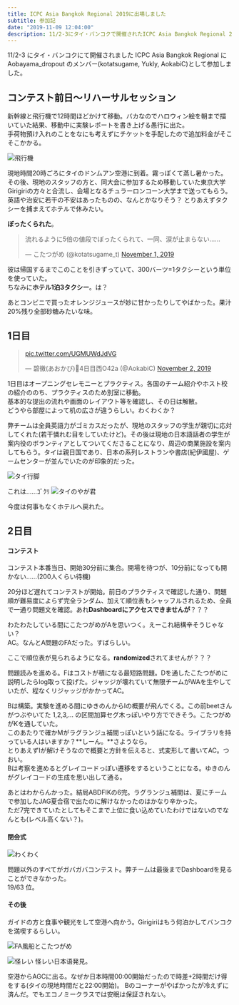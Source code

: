 ```yaml
---
title: ICPC Asia Bangkok Regional 2019に出場しました
subtitle: 参加記
date: "2019-11-09 12:04:00"
description: 11/2-3にタイ・バンコクで開催されたICPC Asia Bangkok Regional 2019にAobayama_dropoutのメンバーとして参加しました。
---
```


11/2-3 にタイ・バンコクにて開催されました ICPC Asia Bangkok Regional に Aobayama_dropout のメンバー(kotatsugame, Yukly, AokabiC)として参加しました。

## コンテスト前日〜リハーサルセッション
新幹線と飛行機で12時間ほどかけて移動。バカなのでハロウィン絵を朝まで描いていた結果、移動中に実験レポートを書き上げる愚行に出た。  
手荷物預け入れのことをなにも考えずにチケットを手配したので追加料金がそこそこかかる。

![飛行機](airplane.JPG)

現地時間20時ごろにタイのドンムアン空港に到着。霧っぽくて蒸し暑かった。その後、現地のスタッフの方と、同大会に参加するため移動していた東京大学Girigiriの方々と合流し、会場となるチュラーロンコーン大学まで送ってもらう。  
英語や治安に若干の不安はあったものの、なんとかなりそう？ とりあえずタクシーを捕まえてホテルで休みたい。

**ぼったくられた**。

<blockquote class="twitter-tweet"><p lang="ja" dir="ltr">流れるように5倍の値段でぼったくられて、一同、涙が止まらない……</p>&mdash; こたつがめ (@kotatsugame_t) <a href="https://twitter.com/kotatsugame_t/status/1190273843425734656?ref_src=twsrc%5Etfw">November 1, 2019</a></blockquote> <script async src="https://platform.twitter.com/widgets.js" charset="utf-8"></script>

彼は帰国するまでこのことを引きずっていて、300バーツ=1タクシーという単位を使っていた。  
ちなみに**ホテル1泊3タクシー**。は？

あとコンビニで買ったオレンジジュースが妙に甘かったりしてやばかった。果汁20%残り全部砂糖みたいな味。

## 1日目

<blockquote class="twitter-tweet"><p lang="und" dir="ltr"><a href="https://t.co/UGMUWdJdVG">pic.twitter.com/UGMUWdJdVG</a></p>&mdash; 碧黴(あおかび)🦇4日目西O42a (@AokabiC) <a href="https://twitter.com/AokabiC/status/1190473425350840321?ref_src=twsrc%5Etfw">November 2, 2019</a></blockquote> <script async src="https://platform.twitter.com/widgets.js" charset="utf-8"></script>

1日目はオープニングセレモニーとプラクティス。各国のチーム紹介やホスト校の紹介ののち、プラクティスのため別室に移動。  
基本的な提出の流れや画面のレイアウト等を確認し、その日は解散。  
どうやら部屋によって机の広さが違うらしい。わくわくか？  

弊チームは全員英語力がゴミカスだったが、現地のスタッフの学生が親切に応対してくれた(若干憐れむ目をしていたけど)。その後は現地の日本語話者の学生が案内役のボランティアとしてついてくださることになり、周辺の商業施設を案内してもらう。タイは親日国であり、日本の系列レストランや書店(紀伊國屋)、ゲームセンターが並んでいたのが印象的だった。

![タイ行脚](iidx.JPG)

これは……ｺﾞｸﾘ
![タイのやが君](comic.JPG)

今度は何事もなくホテルへ戻れた。

## 2日目

#### コンテスト

コンテスト本番当日、開始30分前に集合。開場を待つが、10分前になっても開かない……(200人くらい待機)  

20分ほど遅れてコンテストが開始。前日のプラクティスで確認した通り、問題順が難易度によらず完全ランダム、加えて順位表もシャッフルされるため、全員で一通り問題文を確認。あれ**Dashboardにアクセスできませんが**？？？

わたわたしている間にこたつがめがAを思いつく。えーこれ結構辛そうじゃない？  
AC。なんとA問題のFAだった。すばらしい。

ここで順位表が見られるようになる。**randomized**されてませんが？？？

問題読みを進める。Fはコストが積になる最短路問題。Dを通したこたつがめに説明したらlog取って投げた。ジャッジが壊れていて無限チームがWAを生やしていたが、程なくリジャッジがかかってAC。

Bは構築。実験を進める間にゆきのんからIの概要が飛んでくる。この前beetさんがつぶやいてた 1,2,3,… の区間加算セグ木っぽいやり方でできそう。こたつがめがKを通していた。  
このあたりで確かMがラグランジュ補間っぽいという話になる。ライブラリを持っている人はいますか？**しーん。**さようなら。  
とりあえずIが解けそうなので概要と方針を伝えると、式変形して書いてAC。つおい。  
Bは考察を進めるとグレイコードっぽい遷移をするということになる。ゆきのんがグレイコードの生成を思い出して通る。

あとはわからんかった。結局ABDFIKの6完。ラグランジュ補間は、夏にチームで参加したJAG夏合宿で出たのに解けなかったのはかなり辛かった。  
ただ7完できていたとしてもそこまで上位に食い込めていたわけではないのでなんとも(レベル高くない？)。

#### 閉会式
![わくわく](wakuwaku.JPG)

問題以外のすべてがガバガバコンテスト。弊チームは最後までDashboardを見ることができなかった。  
19/63 位。

#### その後
ガイドの方と食事や観光をして空港へ向かう。Girigiriはもう何泊かしてバンコクを満喫するらしい。

![FA風船とこたつがめ](flag.JPG)

![怪レい](ayasii.JPG)
怪レい日本语発見。

空港からAGCに出る。なぜか日本時間00:00開始だったので時差+2時間だけ得をする(タイの現地時間だと22:00開始)。
Bのコーナーがやばかったが冷えずに済んだ。でもエコノミークラスでは安眠は保証されない。